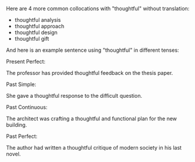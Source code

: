 Here are 4 more common collocations with "thoughtful" without translation:

- thoughtful analysis
- thoughtful approach
- thoughtful design
- thoughtful gift

And here is an example sentence using "thoughtful" in different tenses:

Present Perfect:

The professor has provided thoughtful feedback on the thesis paper.

Past Simple:

She gave a thoughtful response to the difficult question.

Past Continuous:

The architect was crafting a thoughtful and functional plan for the new building.

Past Perfect:

The author had written a thoughtful critique of modern society in his last novel.
